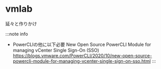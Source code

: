 # vmlab
延々と作りかけ



:::note info
+ PowerCLIの他に以下必要
  New Open Source PowerCLI Module for managing vCenter Single Sign-On (SSO)
  https://blogs.vmware.com/PowerCLI/2020/10/new-open-source-powercli-module-for-managing-vcenter-single-sign-on-sso.html
:::
